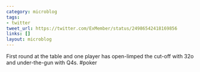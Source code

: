 ```yaml
---
category: microblog
tags:
- twitter
tweet_url: https://twitter.com/ExMember/status/24986542418169856
links: []
layout: microblog
---
```

First round at the table and one player has open-limped the cut-off with 32o and under-the-gun with Q4s. #poker
